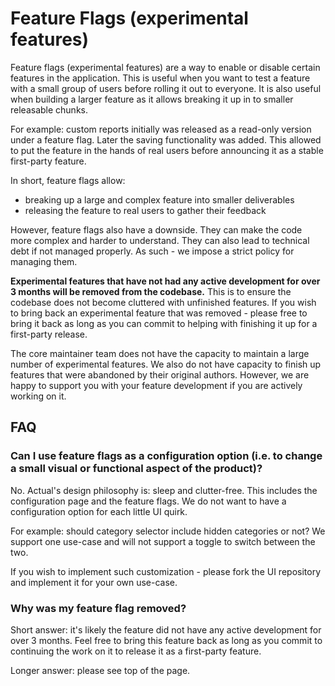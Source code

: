 # Feature Flags (experimental features)

Feature flags (experimental features) are a way to enable or disable certain features in the application. This is useful when you want to test a feature with a small group of users before rolling it out to everyone. It is also useful when building a larger feature as it allows breaking it up in to smaller releasable chunks.

For example: custom reports initially was released as a read-only version under a feature flag. Later the saving functionality was added. This allowed to put the feature in the hands of real users before announcing it as a stable first-party feature.

In short, feature flags allow:

- breaking up a large and complex feature into smaller deliverables
- releasing the feature to real users to gather their feedback

However, feature flags also have a downside. They can make the code more complex and harder to understand. They can also lead to technical debt if not managed properly. As such - we impose a strict policy for managing them.

**Experimental features that have not had any active development for over 3 months will be removed from the codebase.** This is to ensure the codebase does not become cluttered with unfinished features. If you wish to bring back an experimental feature that was removed - please free to bring it back as long as you can commit to helping with finishing it up for a first-party release.

The core maintainer team does not have the capacity to maintain a large number of experimental features. We also do not have capacity to finish up features that were abandoned by their original authors. However, we are happy to support you with your feature development if you are actively working on it.

## FAQ

### Can I use feature flags as a configuration option (i.e. to change a small visual or functional aspect of the product)?

No. Actual's design philosophy is: sleep and clutter-free. This includes the configuration page and the feature flags. We do not want to have a configuration option for each little UI quirk.

For example: should category selector include hidden categories or not? We support one use-case and will not support a toggle to switch between the two.

If you wish to implement such customization - please fork the UI repository and implement it for your own use-case.

### Why was my feature flag removed?

Short answer: it's likely the feature did not have any active development for over 3 months. Feel free to bring this feature back as long as you commit to continuing the work on it to release it as a first-party feature.

Longer answer: please see top of the page.
